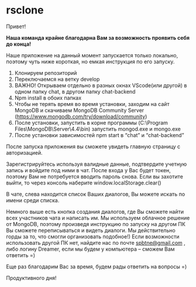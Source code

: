 # rsclone

Привет! 

**Наша команда крайне благодарна Вам за возможность проявить себя до конца!**

Наше приложение на данный момент запускается только локально,  поэтому чуть ниже короткая, но емкая инструкция по его запуску.
1)	Клонируем репозиторий
2)	Переключаемся на ветку develop
3)	ВАЖНО! Открываем отдельно в разных окнах VScode(или другой) в одном папку chat, в другом папку chat-backend
4)	Npm install в обоих папках
5)	Чтобы не терять время во время установки, заходим на сайт MongoDB и скачиваем MongoDB Community Server (https://www.mongodb.com/try/download/community)
6)	После установки, запустить в корне программы (C:\Program Files\MongoDB\Server\4.4\bin) запустить mongod.exe и mongo.exe
7)	После установки зависимостей npm start в “chat” и “chat-backend”

После запуска приложения вы сможете увидеть главную страницу с авторизацией.

Зарегистрируйтесь используя валидные данные, подтвердите учетную запись и войдите под ними в чат.
После входа у Вас будет токен, поэтому Вам не потребуется вводить пароль снова.
Если вы захотите выйти, то через консоль наберите window.localStorage.clear()

В чате, слева находится список Ваших диалогов, Вы можете искать по имени среди списка.

Немного выше есть кнопка создания диалогов, где Вы сможете найти всех участников чата и написать им. 
Мы используем облачное решение от MongoDB, поэтому произведя инструкцию по запуску на другом ПК Вы сможете переписываться и видеть диалоги. 
Мы действительно горды за то, что смогли организовать подобное!) 
Если возможности использовать другой ПК нет, найдите нас по почте spbtne@gmail.com , либо логину  Dreamer, если мы будем у компьютера – сможем Вам ответить =)

Еще раз благодарим Вас за время, будем рады ответить на вопросы =)

Продуктивного дня!



